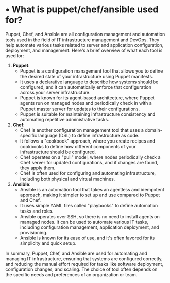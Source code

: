 # • What is puppet/chef/ansible used for?

Puppet, Chef, and Ansible are all configuration management and automation tools used in the field of IT infrastructure management and DevOps. They help automate various tasks related to server and application configuration, deployment, and management. Here's a brief overview of what each tool is used for:

1. **Puppet**:
    - Puppet is a configuration management tool that allows you to define the desired state of your infrastructure using Puppet manifests.
    - It uses a declarative language to describe how systems should be configured, and it can automatically enforce that configuration across your server infrastructure.
    - Puppet is known for its agent-based architecture, where Puppet agents run on managed nodes and periodically check in with a Puppet master server for updates to their configurations.
    - Puppet is suitable for maintaining infrastructure consistency and automating repetitive administrative tasks.
2. **Chef**:
    - Chef is another configuration management tool that uses a domain-specific language (DSL) to define infrastructure as code.
    - It follows a "cookbook" approach, where you create recipes and cookbooks to define how different components of your infrastructure should be configured.
    - Chef operates on a "pull" model, where nodes periodically check a Chef server for updated configurations, and if changes are found, they apply them.
    - Chef is often used for configuring and automating infrastructure, including both physical and virtual machines.
3. **Ansible**:
    - Ansible is an automation tool that takes an agentless and idempotent approach, making it simpler to set up and use compared to Puppet and Chef.
    - It uses simple YAML files called "playbooks" to define automation tasks and roles.
    - Ansible operates over SSH, so there is no need to install agents on managed nodes. It can be used to automate various IT tasks, including configuration management, application deployment, and provisioning.
    - Ansible is known for its ease of use, and it's often favored for its simplicity and quick setup.

In summary, Puppet, Chef, and Ansible are used for automating and managing IT infrastructure, ensuring that systems are configured correctly, and reducing the manual effort required for tasks like software deployment, configuration changes, and scaling. The choice of tool often depends on the specific needs and preferences of an organization or team.